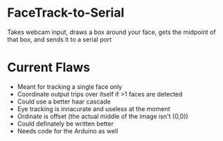 # FaceTrack-to-Serial
Takes webcam input, draws a box around your face, gets the midpoint of that box, and sends it to a serial port

# Current Flaws
  - Meant for tracking a single face only
  - Coordinate output trips over itself if >1 faces are detected
  - Could use a better haar cascade
  - Eye tracking is innacurate and useless at the moment
  - Ordinate is offset (the actual middle of the image isn't (0,0))
  - Could definately be written better
  - Needs code for the Arduino as well
  

